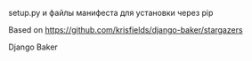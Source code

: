 setup.py
и файлы манифеста для установки через pip

Based on https://github.com/krisfields/django-baker/stargazers

Django Baker